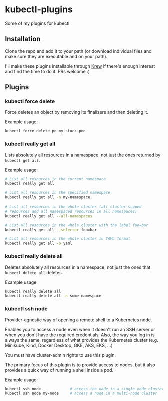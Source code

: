 # kubectl-plugins

Some of my plugins for kubectl.

## Installation 

Clone the repo and add it to your path (or download individual files and make sure they are executable and on your path). 

I'll make these plugins installable through [Krew](https://github.com/kubernetes-sigs/krew) if there's enough interest and find the time to do it. PRs welcome :)

## Plugins

### kubectl force delete

Force deletes an object by removing its finalizers and then deleting it.

Example usage: 
```bash
kubectl force delete po my-stuck-pod
```


### kubectl really get all

Lists absolutely all resources in a namespace, not just the ones returned by `kubectl get all`.

Example usage: 
```bash
# List all resources in the current namespace
kubectl really get all

# List all resources in the specified namespace
kubectl really get all -n my-namespace

# List all resources in the whole cluster (all cluster-scoped 
# resources and all namespaced resources in all namespaces)
kubectl really get all --all-namespaces

# List all resources in the whole cluster with the label foo=bar
kubectl really get all --selector foo=bar

# List all resources in the whole cluster in YAML format
kubectl really get all -o yaml
```


### kubectl really delete all

Deletes absolutely all resources in a namespace, not just the ones that `kubectl delete all` deletes.

Example usage: 
```bash
kubectl really delete all
kubectl really delete all -n some-namespace
```


### kubectl ssh node

Provider-agnostic way of opening a remote shell to a Kubernetes node.

Enables you to access a node even when it doesn't run an SSH server or
when you don't have the required credentials. Also, the way you log in
is always the same, regardless of what provides the Kubernetes cluster
(e.g. Minikube, Kind, Docker Desktop, GKE, AKS, EKS, ...)

You must have cluster-admin rights to use this plugin.

The primary focus of this plugin is to provide access to nodes, but it
also provides a quick way of running a shell inside a pod.

Example usage: 
```bash
kubectl ssh node             # access the node in a single-node cluster 
kubectl ssh node my-node     # access a node in a multi-node cluster
```
